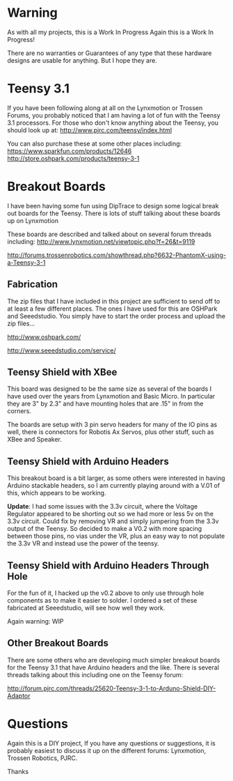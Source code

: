 Warning
=======

As with all my projects, this is a Work In Progress
Again this is a Work In Progress!  

There are no warranties or Guarantees of any type that these hardware designs are usable for anything. But I hope they are. 

Teensy 3.1
===
If you have been following along at all on the Lynxmotion or Trossen Forums, you probably noticed that I am having a lot of fun with the Teensy 3.1 processors.  For those who don't know anything about the Teensy, you should look up at: http://www.pjrc.com/teensy/index.html

You can also purchase these at some other places including:
https://www.sparkfun.com/products/12646
http://store.oshpark.com/products/teensy-3-1

Breakout Boards
===
I have been having some fun using DipTrace to design some logical break out boards for the Teensy.  There is lots of stuff talking about these boards up on Lynxmotion

These boards are described and talked about on several forum threads including:
http://www.lynxmotion.net/viewtopic.php?f=26&t=9119

http://forums.trossenrobotics.com/showthread.php?6632-PhantomX-using-a-Teensy-3-1

Fabrication
---

The zip files that I have included in this project are sufficient to send off to at least a few different places.  The ones I have used for this are OSHPark and Seeedstudio.  You simply have to start the order process and upload the zip files...

http://www.oshpark.com/ 

http://www.seeedstudio.com/service/


Teensy Shield with XBee
---

This board was designed to be the same size as several of the boards I have used over the years from Lynxmotion and Basic Micro.  In particular they are 3" by 2.3" and have mounting holes that are .15" in from the corners. 

The boards are setup with 3 pin servo headers for many of the IO pins as well, there is connectors for Robotis Ax Servos, plus other stuff, such as XBee and Speaker.  

Teensy Shield with Arduino Headers
---

This breakout board is a bit larger, as some others were interested in having Arduino stackable headers, so I am currently playing around with a V.01 of this, which appears to be working. 

**Update**: I had some issues with the 3.3v circuit, where the Voltage Regulator appeared to be shorting out so we had more or less 5v on the 3.3v circuit.  Could fix by removing VR and simply jumpering from the 3.3v output of the Teensy.   So decided to make a V0.2 with more spacing between those pins, no vias under the VR, plus an easy way to not populate the 3.3v VR and instead use the power of the teensy.  

Teensy Shield with Arduino Headers Through Hole
---

For the fun of it, I hacked up the v0.2 above to only use through hole components as to make it easier to solder.  I ordered a set of these fabricated at Seeedstudio, will see how well they work.  

Again warning: WIP

Other Breakout Boards
---

There are some others who are developing much simpler breakout boards for the Teensy 3.1 that have Arduino headers and the like.  There is several threads talking about this including one on the Teensy forum:

http://forum.pjrc.com/threads/25620-Teensy-3-1-to-Arduno-Shield-DIY-Adaptor


Questions
===

Again this is a DIY project, If you have any questions or suggestions, it is probably easiest to discuss it up on the different forums: Lynxmotion, Trossen Robotics, PJRC.

Thanks